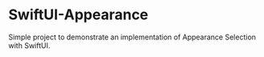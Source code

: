 # SwiftUI-Appearance
 Simple project to demonstrate an implementation of Appearance Selection with SwiftUI.
